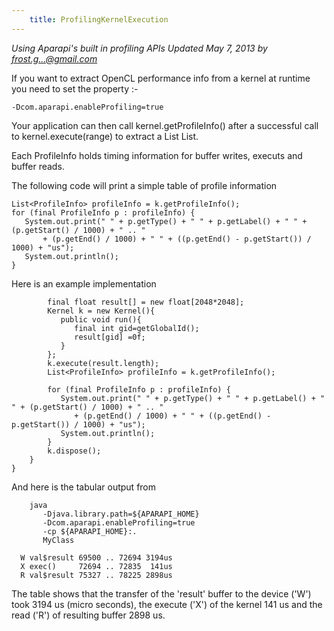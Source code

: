 ```yaml
---
    title: ProfilingKernelExecution
---
```


*Using Aparapi's built in profiling APIs Updated May 7, 2013 by frost.g...@gmail.com*

If you want to extract OpenCL performance info from a kernel at runtime you need to set the property :-

    -Dcom.aparapi.enableProfiling=true

Your application can then call kernel.getProfileInfo() after a successful call to kernel.execute(range) to extract a List List<ProfileInfo>.

Each ProfileInfo holds timing information for buffer writes, executs and buffer reads.

The following code will print a simple table of profile information

    List<ProfileInfo> profileInfo = k.getProfileInfo();
    for (final ProfileInfo p : profileInfo) {
       System.out.print(" " + p.getType() + " " + p.getLabel() + " " + (p.getStart() / 1000) + " .. "
           + (p.getEnd() / 1000) + " " + ((p.getEnd() - p.getStart()) / 1000) + "us");
       System.out.println();
    }

Here is an example implementation

            final float result[] = new float[2048*2048];
            Kernel k = new Kernel(){
               public void run(){
                  final int gid=getGlobalId();
                  result[gid] =0f;
               }
            };
            k.execute(result.length);
            List<ProfileInfo> profileInfo = k.getProfileInfo();

            for (final ProfileInfo p : profileInfo) {
               System.out.print(" " + p.getType() + " " + p.getLabel() + " " + (p.getStart() / 1000) + " .. "
                  + (p.getEnd() / 1000) + " " + ((p.getEnd() - p.getStart()) / 1000) + "us");
               System.out.println();
            }
            k.dispose();
        }
    }
And here is the tabular output from

        java
           -Djava.library.path=${APARAPI_HOME}
           -Dcom.aparapi.enableProfiling=true
           -cp ${APARAPI_HOME}:.
           MyClass

      W val$result 69500 .. 72694 3194us
      X exec()     72694 .. 72835  141us
      R val$result 75327 .. 78225 2898us

The table shows that the transfer of the 'result' buffer to the device ('W') took 3194 us (micro seconds), the execute ('X') of the kernel 141 us and the read ('R') of resulting buffer 2898 us.